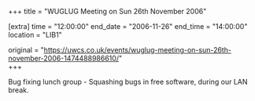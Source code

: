 +++
title = "WUGLUG Meeting on Sun 26th November 2006"

[extra]
time = "12:00:00"
end_date = "2006-11-26"
end_time = "14:00:00"
location = "LIB1"

original = "https://uwcs.co.uk/events/wuglug-meeting-on-sun-26th-november-2006-1474488986610/"    
+++

Bug fixing lunch group - Squashing bugs in free software, during our LAN break.

